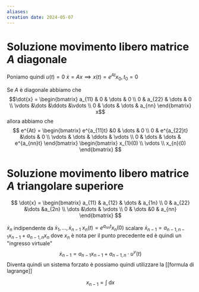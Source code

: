 ```yaml
---
aliases: 
creation date: 2024-05-07
---
```


# Soluzione movimento libero matrice $A$ diagonale
Poniamo quindi $u(t) = 0$
$\dot{x} = Ax \implies x(t) = e^{At}x_{0}, t_{0}=0$

Se $A$ è diagonale abbiamo che
$$\dot{x} = \begin{bmatrix}
a_{11} & 0 & \dots & 0 \\
0 & a_{22}  & \dots & 0 \\
\vdots &\dots &\ddots &\vdots \\
0 & \dots & \dots  & a_{nn}
\end{bmatrix} x$$
allora abbiamo che
$$ e^{At} = \begin{bmatrix}
e^{a_{11}t} &0  & \dots & 0 \\
0 & e^{a_{22}t}  &\dots & 0 \\
\vdots & \dots & \ddots & \vdots \\
0 & \dots & \dots & e^{a_{nn}t}
\end{bmatrix} \begin{bmatrix}
x_{1}(0) \\
\vdots \\
x_{n}(0)
\end{bmatrix} $$

# Soluzione movimento libero matrice $A$ triangolare superiore
$$ \dot{x} = \begin{bmatrix}
a_{11}  & a_{12}  & \dots & a_{1n} \\
0 & a_{22} &\dots &a_{2n} \\
\dots &\dots  & \vdots \\
0 & \dots &0  & a_{nn} 
\end{bmatrix} $$

$\dot{x}_{n}$ indipendente da $\dot{x}_{1},\dots,\dot{x}_{n-1}$
$x_{n}(t) = e^{a_{nn} t} x_{n}(0)$ scalare
$\dot{x}_{n-1} = a_{n-1,n-1} x_{n-1} + a_{n-1,n} x_{n}$ dove $x_{n}$ è nota per il punto precedente ed è quindi un "ingresso virtuale"
$$ \dot{x}_{n-1}= a_{n-1} x_{n-1} + a_{n-1,n} \cdot u^v(t) $$
Diventa quindi un sistema forzato è possiamo quindi utilizzare la [[formula di lagrange]]

$$ x_{n-1} = \int  \! \, \mathrm{d}x $$